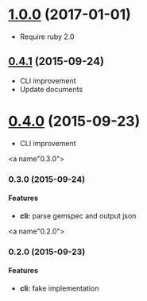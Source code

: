 <a name="1.0.0"></a>
# [1.0.0](https://github.com/packsaddle/ruby-parse_gemspec-cli/compare/v0.4.1...v1.0.0) (2017-01-01)

* Require ruby 2.0


<a name="0.4.1"></a>
## [0.4.1](https://github.com/packsaddle/ruby-parse_gemspec-cli/compare/v0.4.0...v0.4.1) (2015-09-24)

* CLI improvement
* Update documents


<a name="0.4.0"></a>
# [0.4.0](https://github.com/packsaddle/ruby-parse_gemspec-cli/compare/v0.3.0...v0.4.0) (2015-09-23)

* CLI improvement


<a name"0.3.0"></a>
### 0.3.0 (2015-09-24)

#### Features

* **cli:** parse gemspec and output json


<a name"0.2.0"></a>
### 0.2.0 (2015-09-23)

#### Features

* **cli:** fake implementation
